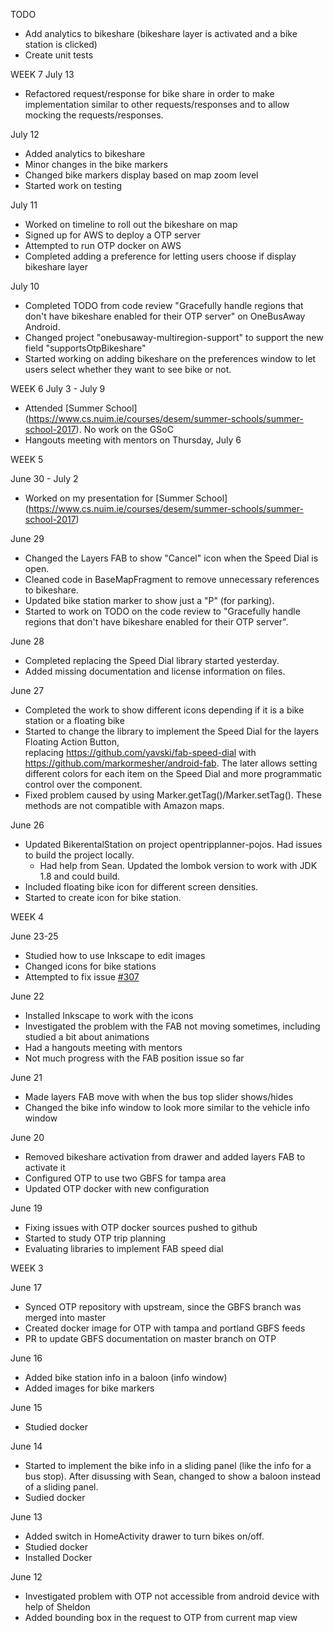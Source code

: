 TODO
- Add analytics to bikeshare (bikeshare layer is activated and a bike station is clicked)
- Create unit tests

WEEK 7
July 13
- Refactored request/response for bike share in order to make implementation similar to other 
requests/responses and to allow mocking the requests/responses.

July 12
- Added analytics to bikeshare
- Minor changes in the bike markers
- Changed bike markers display based on map zoom level
- Started work on testing

July 11
- Worked on timeline to roll out the bikeshare on map
- Signed up for AWS to deploy a OTP server
- Attempted to run OTP docker on AWS
- Completed adding a preference for letting users choose if display bikeshare layer

July 10
- Completed TODO from code review "Gracefully handle regions that don't have bikeshare enabled for 
their OTP server" on OneBusAway Android.
- Changed project "onebusaway-multiregion-support" to support the new field "supportsOtpBikeshare"
- Started working on adding bikeshare on the preferences window to let users select whether they 
want to see bike or not.

WEEK 6
July 3 - July 9
- Attended [Summer School] (https://www.cs.nuim.ie/courses/desem/summer-schools/summer-school-2017). 
No work on the GSoC
- Hangouts meeting with mentors on Thursday, July 6

WEEK 5

June 30 - July 2
- Worked on my presentation for [Summer School] (https://www.cs.nuim.ie/courses/desem/summer-schools/summer-school-2017)

June 29
- Changed the Layers FAB to show "Cancel" icon when the Speed Dial is open.
- Cleaned code in BaseMapFragment to remove unnecessary references to bikeshare.
- Updated bike station marker to show just a "P" (for parking).
- Started to work on TODO on the code review to "Gracefully handle regions that don't have bikeshare 
enabled for their OTP server".

June 28
- Completed replacing the Speed Dial library started yesterday.
- Added missing documentation and license information on files.

June 27
- Completed the work to show different icons depending if it is a bike station or a floating bike
- Started to change the library to implement the Speed Dial for the layers Floating Action Button,  
replacing https://github.com/yavski/fab-speed-dial with https://github.com/markormesher/android-fab. 
The later allows setting different colors for each item on the Speed Dial and more programmatic 
control over the component.
- Fixed problem caused by using Marker.getTag()/Marker.setTag(). These methods are not compatible 
with Amazon maps.

June 26
- Updated BikerentalStation on project opentripplanner-pojos. Had issues to build the project locally. 
    - Had help from Sean. Updated the lombok version to work with JDK 1.8 and could build.
- Included floating bike icon for different screen densities.
- Started to create icon for bike station.

WEEK 4

June 23-25
- Studied how to use Inkscape to edit images
- Changed icons for bike stations
- Attempted to fix issue [#307](https://github.com/OneBusAway/onebusaway-android/issues/307)

June 22
- Installed Inkscape to work with the icons
- Investigated the problem with the FAB not moving sometimes, including studied a bit about animations
- Had a hangouts meeting with mentors
- Not much progress with the FAB position issue so far

June 21
- Made layers FAB move with when the bus top slider shows/hides
- Changed the bike info window to look more similar to the vehicle info window

June 20
- Removed bikeshare activation from drawer and added layers FAB to activate it
- Configured OTP to use two GBFS for tampa area
- Updated OTP docker with new configuration

June 19
- Fixing issues with OTP docker sources pushed to github
- Started to study OTP trip planning
- Evaluating libraries to implement FAB speed dial


WEEK 3

June 17
- Synced OTP repository with upstream, since the GBFS branch was merged into master
- Created docker image for OTP with tampa and portland GBFS feeds
- PR to update GBFS documentation on master branch on OTP

June 16
- Added bike station info in a baloon (info window)
- Added images for bike markers

June 15
- Studied docker

June 14
- Started to implement the bike info in a sliding panel (like the info for a bus stop). After 
disussing with Sean, changed to show a baloon instead of a sliding panel.
- Sudied docker

June 13
- Added switch in HomeActivity drawer to turn bikes on/off.
- Studied docker
- Installed Docker


June 12
- Investigated problem with OTP not accessible from android device with help of Sheldon
- Added bounding box in the request to OTP from current map view
